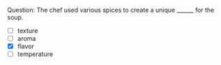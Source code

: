 Question: The chef used various spices to create a unique ______ for the soup.  
- [ ] texture  
- [ ] aroma  
- [x] flavor  
- [ ] temperature